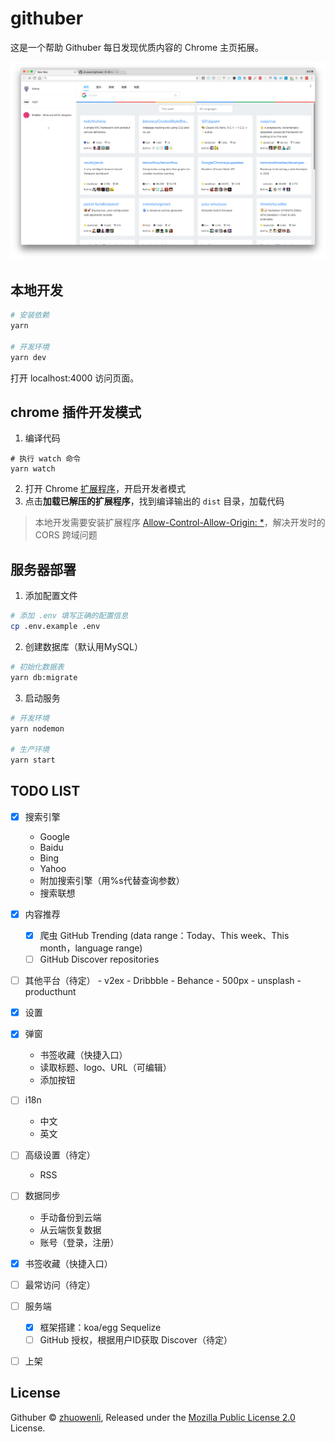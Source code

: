 # githuber

这是一个帮助 Githuber 每日发现优质内容的 Chrome 主页拓展。

![](./assets/page.png)

## 本地开发

```bash
# 安装依赖
yarn

# 开发环境
yarn dev
```

打开 localhost:4000 访问页面。

## chrome 插件开发模式

1. 编译代码
```
# 执行 watch 命令
yarn watch
```

2. 打开 Chrome [扩展程序](chrome://extensions/)，开启开发者模式
3. 点击**加载已解压的扩展程序**，找到编译输出的 `dist` 目录，加载代码


> 本地开发需要安装扩展程序 [Allow-Control-Allow-Origin: *](https://chrome.google.com/webstore/detail/allow-control-allow-origi/nlfbmbojpeacfghkpbjhddihlkkiljbi)，解决开发时的 CORS 跨域问题

## 服务器部署

1. 添加配置文件

```bash
# 添加 .env 填写正确的配置信息
cp .env.example .env
```

2. 创建数据库（默认用MySQL）

```bash
# 初始化数据表
yarn db:migrate
```

3. 启动服务

```bash
# 开发环境
yarn nodemon

# 生产环境
yarn start
```


## TODO LIST

- [x] 搜索引擎
    - Google
    - Baidu
    - Bing
    - Yahoo
    - 附加搜索引擎（用%s代替查询参数）
    - 搜索联想
- [x] 内容推荐
    - [x] 爬虫 GitHub Trending (data range：Today、This week、This month，language range)
    - [ ] GitHub Discover repositories
- [ ] 其他平台（待定）
        - v2ex
        - Dribbble
        - Behance
        - 500px
        - unsplash
        - producthunt
- [x] 设置
- [x] 弹窗
    - 书签收藏（快捷入口）
    - 读取标题、logo、URL（可编辑）
    - 添加按钮
- [ ] i18n
    - 中文
    - 英文
- [ ] 高级设置（待定）
    - RSS
- [ ] 数据同步
    - 手动备份到云端
    - 从云端恢复数据
    - 账号（登录，注册）
- [x] 书签收藏（快捷入口）
- [ ] 最常访问（待定）
- [ ] 服务端
    - [x] 框架搭建：koa/egg Sequelize
    - [ ] GitHub 授权，根据用户ID获取 Discover（待定）
- [ ] 上架


## License
Githuber © [zhuowenli](https://github.com/zhuowenli), Released under the [Mozilla Public License 2.0](./LICENSE) License.
